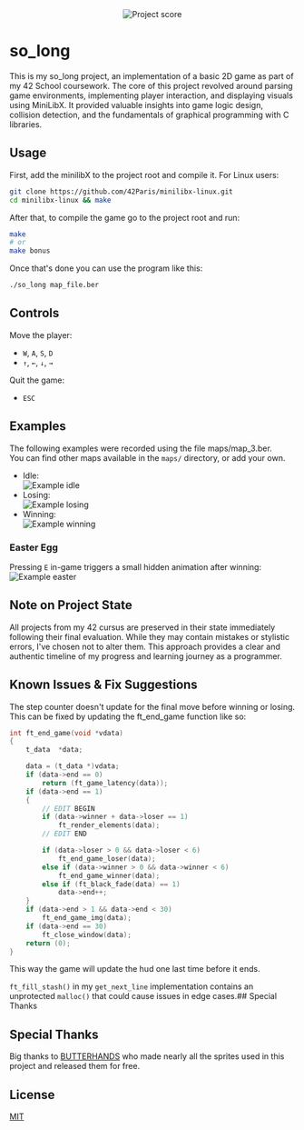 <div align="center">
  <img src="https://i.ibb.co/cmF80PB/image.png" alt="Project score">
</div>

# so_long
  
This is my so_long project, an implementation of a basic 2D game as part of my 42 School coursework. The core of this project revolved around parsing game environments, implementing player interaction, and displaying visuals using MiniLibX. It provided valuable insights into game logic design, collision detection, and the fundamentals of graphical programming with C libraries.

## Usage

First, add the minilibX to the project root and compile it. For Linux users: 
```bash
git clone https://github.com/42Paris/minilibx-linux.git
cd minilibx-linux && make
```

After that, to compile the game go to the project root and run:
```bash
make
# or
make bonus
```

Once that's done you can use the program like this:
```bash
./so_long map_file.ber
```

## Controls

Move the player:  
- `W`, `A`, `S`, `D`  
- `↑`, `←`, `↓`, `→`  

Quit the game:  
- `ESC`

## Examples

The following examples were recorded using the file maps/map_3.ber.  
You can find other maps available in the `maps/` directory, or add your own.  
  
- Idle:  
![Example idle](https://i.ibb.co/gMyD65Hn/idle-so-long.gif)  
- Losing:  
![Example losing](https://i.ibb.co/S4XbbWZf/lose-so-long.gif)  
- Winning:  
![Example winning](https://i.ibb.co/tM8S41bX/win-so-long.gif)  

### Easter Egg

Pressing `E` in-game triggers a small hidden animation after winning:
![Example easter](https://i.ibb.co/N2sCpDt3/easter-so-long.gif)  

## Note on Project State

All projects from my 42 cursus are preserved in their state immediately following their final evaluation. While they may contain mistakes or stylistic errors, I've chosen not to alter them. This approach provides a clear and authentic timeline of my progress and learning journey as a programmer.

## Known Issues & Fix Suggestions

The step counter doesn't update for the final move before winning or losing.  
This can be fixed by updating the ft_end_game function like so:  

```C
int	ft_end_game(void *vdata)
{
	t_data  *data;

	data = (t_data *)vdata;
	if (data->end == 0)
		return (ft_game_latency(data));
	if (data->end == 1)
	{
        // EDIT BEGIN
		if (data->winner + data->loser == 1)
			ft_render_elements(data);
        // EDIT END

		if (data->loser > 0 && data->loser < 6)
			ft_end_game_loser(data);
		else if (data->winner > 0 && data->winner < 6)
			ft_end_game_winner(data);
		else if (ft_black_fade(data) == 1)
			data->end++;
	}
	if (data->end > 1 && data->end < 30)
		ft_end_game_img(data);
	if (data->end == 30)
		ft_close_window(data);
	return (0);
}
```

This way the game will update the hud one last time before it ends.

`ft_fill_stash()` in my `get_next_line` implementation contains an unprotected `malloc()` that could cause issues in edge cases.## Special Thanks

## Special Thanks

Big thanks to [BUTTERHANDS](https://butterhands.itch.io/) who made nearly all the sprites used in this project and released them for free.

## License

[MIT](https://choosealicense.com/licenses/mit/)  
